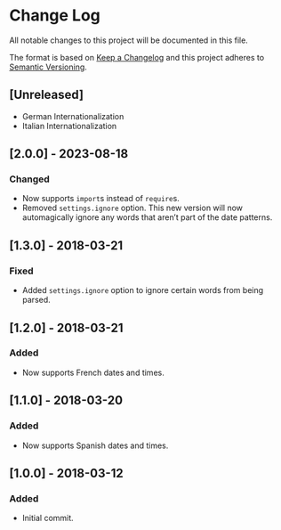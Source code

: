 # Change Log

All notable changes to this project will be documented in this file.

The format is based on [Keep a Changelog](http://keepachangelog.com/)
and this project adheres to [Semantic Versioning](http://semver.org/).

## [Unreleased]

- German Internationalization
- Italian Internationalization

## [2.0.0] - 2023-08-18

### Changed

- Now supports `import`s instead of `require`s.
- Removed `settings.ignore` option. This new version will now automagically ignore any words that aren’t part of the date patterns.

## [1.3.0] - 2018-03-21

### Fixed

- Added `settings.ignore` option to ignore certain words from being parsed.

## [1.2.0] - 2018-03-21

### Added

- Now supports French dates and times.

## [1.1.0] - 2018-03-20

### Added

- Now supports Spanish dates and times.

## [1.0.0] - 2018-03-12

### Added

- Initial commit.